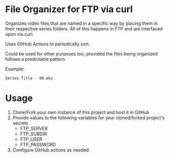 # File Organizer for FTP via curl
Organizes video files that are named in a specific way by placing them in their respective series folders. All of this happens in FTP and are interfaced upon via curl. 

Uses GitHub Actions to periodically sort.

Could be used for other purposes too, provided the files being organized follows a predictable pattern.

Example:
```
Series Title - 00.mkv
```



# Usage

1. Clone/Fork your own instance of this project and host it in GitHub
2. Provide values to the following variables for your cloned/forked project's secrets
    - FTP_SERVER
    - FTP_SUBDIR
    - FTP_USER
    - FTP_PASSWORD
3. Configure GitHub actions as needed.




[//]: # (Last Updated: 01/26/2023)

